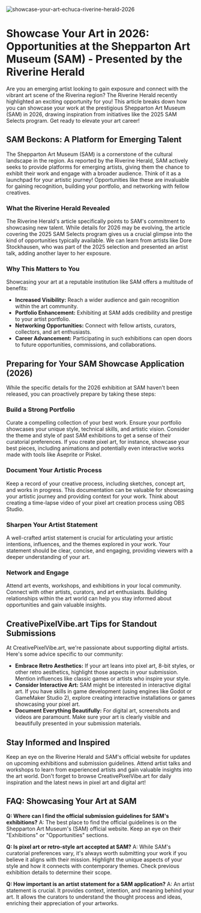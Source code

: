 ![showcase-your-art-echuca-riverine-herald-2026](https://images.pexels.com/photos/30282087/pexels-photo-30282087.jpeg?auto=compress&cs=tinysrgb&fit=crop&h=627&w=1200)

# Showcase Your Art in 2026: Opportunities at the Shepparton Art Museum (SAM) - Presented by the Riverine Herald

Are you an emerging artist looking to gain exposure and connect with the vibrant art scene of the Riverina region? The Riverine Herald recently highlighted an exciting opportunity for you! This article breaks down how you can showcase your work at the prestigious Shepparton Art Museum (SAM) in 2026, drawing inspiration from initiatives like the 2025 SAM Selects program. Get ready to elevate your art career!

## SAM Beckons: A Platform for Emerging Talent

The Shepparton Art Museum (SAM) is a cornerstone of the cultural landscape in the region. As reported by the Riverine Herald, SAM actively seeks to provide platforms for emerging artists, giving them the chance to exhibit their work and engage with a broader audience. Think of it as a launchpad for your artistic journey! Opportunities like these are invaluable for gaining recognition, building your portfolio, and networking with fellow creatives.

### What the Riverine Herald Revealed

The Riverine Herald's article specifically points to SAM's commitment to showcasing new talent. While details for 2026 may be evolving, the article covering the 2025 SAM Selects program gives us a crucial glimpse into the kind of opportunities typically available. We can learn from artists like Dore Stockhausen, who was part of the 2025 selection and presented an artist talk, adding another layer to her exposure.

### Why This Matters to You

Showcasing your art at a reputable institution like SAM offers a multitude of benefits:

*   **Increased Visibility:** Reach a wider audience and gain recognition within the art community.
*   **Portfolio Enhancement:** Exhibiting at SAM adds credibility and prestige to your artist portfolio.
*   **Networking Opportunities:** Connect with fellow artists, curators, collectors, and art enthusiasts.
*   **Career Advancement:** Participating in such exhibitions can open doors to future opportunities, commissions, and collaborations.

## Preparing for Your SAM Showcase Application (2026)

While the specific details for the 2026 exhibition at SAM haven't been released, you can proactively prepare by taking these steps:

### Build a Strong Portfolio

Curate a compelling collection of your best work. Ensure your portfolio showcases your unique style, technical skills, and artistic vision. Consider the theme and style of past SAM exhibitions to get a sense of their curatorial preferences. If you create pixel art, for instance, showcase your best pieces, including animations and potentially even interactive works made with tools like Aseprite or Piskel.

### Document Your Artistic Process

Keep a record of your creative process, including sketches, concept art, and works in progress. This documentation can be valuable for showcasing your artistic journey and providing context for your work. Think about creating a time-lapse video of your pixel art creation process using OBS Studio. 

### Sharpen Your Artist Statement

A well-crafted artist statement is crucial for articulating your artistic intentions, influences, and the themes explored in your work. Your statement should be clear, concise, and engaging, providing viewers with a deeper understanding of your art.

### Network and Engage

Attend art events, workshops, and exhibitions in your local community. Connect with other artists, curators, and art enthusiasts. Building relationships within the art world can help you stay informed about opportunities and gain valuable insights.

## CreativePixelVibe.art Tips for Standout Submissions

At CreativePixelVibe.art, we're passionate about supporting digital artists. Here's some advice specific to our community:

*   **Embrace Retro Aesthetics:** If your art leans into pixel art, 8-bit styles, or other retro aesthetics, highlight those aspects in your submission. Mention influences like classic games or artists who inspire your style.
*   **Consider Interactive Art:** SAM might be interested in interactive digital art. If you have skills in game development (using engines like Godot or GameMaker Studio 2), explore creating interactive installations or games showcasing your pixel art.
*   **Document Everything Beautifully:** For digital art, screenshots and videos are paramount. Make sure your art is clearly visible and beautifully presented in your submission materials.

## Stay Informed and Inspired

Keep an eye on the Riverine Herald and SAM's official website for updates on upcoming exhibitions and submission guidelines. Attend artist talks and workshops to learn from experienced artists and gain valuable insights into the art world. Don't forget to browse CreativePixelVibe.art for daily inspiration and the latest news in pixel art and digital art!

## FAQ: Showcasing Your Art at SAM

**Q: Where can I find the official submission guidelines for SAM's exhibitions?**
A: The best place to find the official guidelines is on the Shepparton Art Museum's (SAM) official website. Keep an eye on their "Exhibitions" or "Opportunities" sections.

**Q: Is pixel art or retro-style art accepted at SAM?**
A: While SAM's curatorial preferences vary, it's always worth submitting your work if you believe it aligns with their mission. Highlight the unique aspects of your style and how it connects with contemporary themes. Check previous exhibition details to determine their scope.

**Q: How important is an artist statement for a SAM application?**
A: An artist statement is crucial. It provides context, intention, and meaning behind your art. It allows the curators to understand the thought process and ideas, enriching their appreciation of your artworks.
